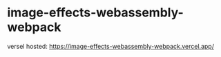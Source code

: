 # image-effects-webassembly-webpack

versel hosted: https://image-effects-webassembly-webpack.vercel.app/
